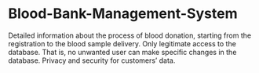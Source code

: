 # Blood-Bank-Management-System
Detailed information about the process of blood donation, starting from the registration to the blood sample delivery. Only legitimate access to the database. That is, no unwanted user can make specific changes in the database. Privacy and security for customers’ data.
